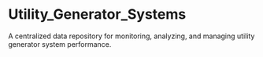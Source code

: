 # Utility_Generator_Systems
 A centralized data repository for monitoring, analyzing, and managing utility generator system performance. 
